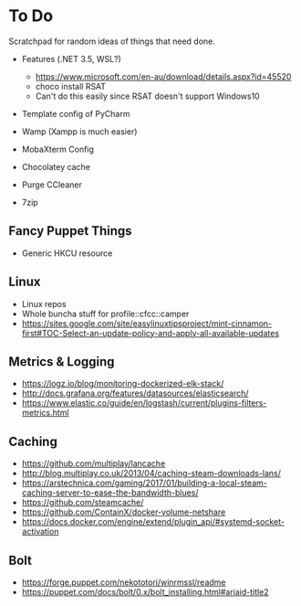 To Do
=====

Scratchpad for random ideas of things that need done.

* Features (.NET 3.5, WSL?)
  * https://www.microsoft.com/en-au/download/details.aspx?id=45520
  * choco install RSAT
  * Can't do this easily since RSAT doesn't support Windows10
  
* Template config of PyCharm
* Wamp (Xampp is much easier)
* MobaXterm Config
* Chocolatey cache
* Purge CCleaner
* 7zip

Fancy Puppet Things
-------------------
* Generic HKCU resource

Linux
-----
* Linux repos
* Whole buncha stuff for profile::cfcc::camper
* https://sites.google.com/site/easylinuxtipsproject/mint-cinnamon-first#TOC-Select-an-update-policy-and-apply-all-available-updates

Metrics & Logging
-----------------
* https://logz.io/blog/monitoring-dockerized-elk-stack/
* http://docs.grafana.org/features/datasources/elasticsearch/
* https://www.elastic.co/guide/en/logstash/current/plugins-filters-metrics.html

Caching
-------
* https://github.com/multiplay/lancache
* http://blog.multiplay.co.uk/2013/04/caching-steam-downloads-lans/
* https://arstechnica.com/gaming/2017/01/building-a-local-steam-caching-server-to-ease-the-bandwidth-blues/
* https://github.com/steamcache/
* https://github.com/ContainX/docker-volume-netshare
* https://docs.docker.com/engine/extend/plugin_api/#systemd-socket-activation

Bolt
----
* https://forge.puppet.com/nekototori/winrmssl/readme
* https://puppet.com/docs/bolt/0.x/bolt_installing.html#ariaid-title2
